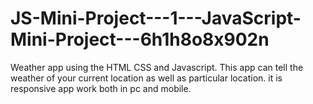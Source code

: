 # JS-Mini-Project---1---JavaScript-Mini-Project---6h1h8o8x902n
Weather app using the HTML CSS and Javascript.
This app can tell the weather of your current location as well as particular location.
it is responsive app work both in pc and mobile.
